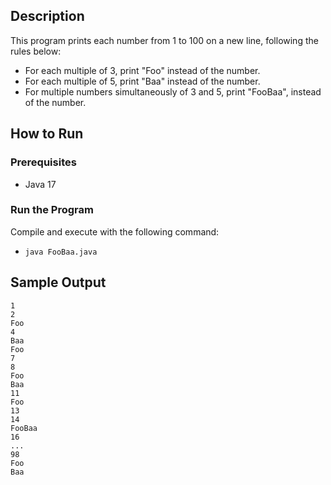 ## Description
This program prints each number from 1 to 100 on a new line, following the rules below:
- For each multiple of 3, print "Foo" instead of the number.
- For each multiple of 5, print "Baa" instead of the number.
- For multiple numbers simultaneously of 3 and 5, print "FooBaa", instead of the number.

## How to Run
### Prerequisites
- Java 17

### Run the Program
Compile and execute with the following command:
- `java FooBaa.java`

## Sample Output
```
1
2
Foo
4
Baa
Foo
7
8
Foo
Baa
11
Foo
13
14
FooBaa
16
...
98
Foo
Baa
```
